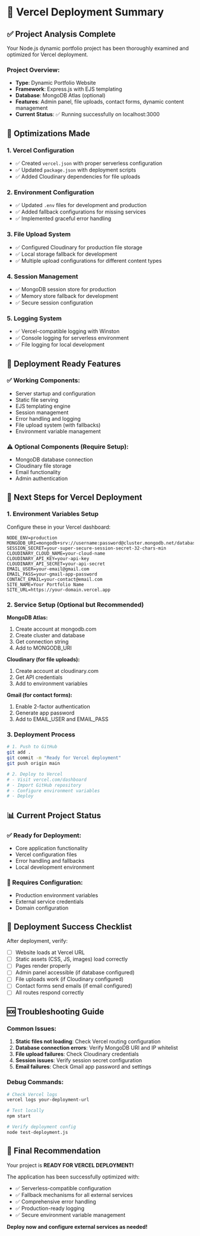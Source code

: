 # 🚀 Vercel Deployment Summary

## ✅ **Project Analysis Complete**

Your Node.js dynamic portfolio project has been thoroughly examined and optimized for Vercel deployment.

### **Project Overview:**
- **Type**: Dynamic Portfolio Website
- **Framework**: Express.js with EJS templating
- **Database**: MongoDB Atlas (optional)
- **Features**: Admin panel, file uploads, contact forms, dynamic content management
- **Current Status**: ✅ Running successfully on localhost:3000

## 🔧 **Optimizations Made**

### **1. Vercel Configuration**
- ✅ Created `vercel.json` with proper serverless configuration
- ✅ Updated `package.json` with deployment scripts
- ✅ Added Cloudinary dependencies for file uploads

### **2. Environment Configuration**
- ✅ Updated `.env` files for development and production
- ✅ Added fallback configurations for missing services
- ✅ Implemented graceful error handling

### **3. File Upload System**
- ✅ Configured Cloudinary for production file storage
- ✅ Local storage fallback for development
- ✅ Multiple upload configurations for different content types

### **4. Session Management**
- ✅ MongoDB session store for production
- ✅ Memory store fallback for development
- ✅ Secure session configuration

### **5. Logging System**
- ✅ Vercel-compatible logging with Winston
- ✅ Console logging for serverless environment
- ✅ File logging for local development

## 🎯 **Deployment Ready Features**

### **✅ Working Components:**
- Server startup and configuration
- Static file serving
- EJS templating engine
- Session management
- Error handling and logging
- File upload system (with fallbacks)
- Environment variable management

### **⚠️ Optional Components (Require Setup):**
- MongoDB database connection
- Cloudinary file storage
- Email functionality
- Admin authentication

## 🚀 **Next Steps for Vercel Deployment**

### **1. Environment Variables Setup**
Configure these in your Vercel dashboard:

```env
NODE_ENV=production
MONGODB_URI=mongodb+srv://username:password@cluster.mongodb.net/database
SESSION_SECRET=your-super-secure-session-secret-32-chars-min
CLOUDINARY_CLOUD_NAME=your-cloud-name
CLOUDINARY_API_KEY=your-api-key
CLOUDINARY_API_SECRET=your-api-secret
EMAIL_USER=your-email@gmail.com
EMAIL_PASS=your-gmail-app-password
CONTACT_EMAIL=your-contact@email.com
SITE_NAME=Your Portfolio Name
SITE_URL=https://your-domain.vercel.app
```

### **2. Service Setup (Optional but Recommended)**

**MongoDB Atlas:**
1. Create account at mongodb.com
2. Create cluster and database
3. Get connection string
4. Add to MONGODB_URI

**Cloudinary (for file uploads):**
1. Create account at cloudinary.com
2. Get API credentials
3. Add to environment variables

**Gmail (for contact forms):**
1. Enable 2-factor authentication
2. Generate app password
3. Add to EMAIL_USER and EMAIL_PASS

### **3. Deployment Process**

```bash
# 1. Push to GitHub
git add .
git commit -m "Ready for Vercel deployment"
git push origin main

# 2. Deploy to Vercel
# - Visit vercel.com/dashboard
# - Import GitHub repository
# - Configure environment variables
# - Deploy
```

## 📊 **Current Project Status**

### **✅ Ready for Deployment:**
- Core application functionality
- Vercel configuration files
- Error handling and fallbacks
- Local development environment

### **🔧 Requires Configuration:**
- Production environment variables
- External service credentials
- Domain configuration

## 🎉 **Deployment Success Checklist**

After deployment, verify:
- [ ] Website loads at Vercel URL
- [ ] Static assets (CSS, JS, images) load correctly
- [ ] Pages render properly
- [ ] Admin panel accessible (if database configured)
- [ ] File uploads work (if Cloudinary configured)
- [ ] Contact forms send emails (if email configured)
- [ ] All routes respond correctly

## 🆘 **Troubleshooting Guide**

### **Common Issues:**
1. **Static files not loading**: Check Vercel routing configuration
2. **Database connection errors**: Verify MongoDB URI and IP whitelist
3. **File upload failures**: Check Cloudinary credentials
4. **Session issues**: Verify session secret configuration
5. **Email failures**: Check Gmail app password and settings

### **Debug Commands:**
```bash
# Check Vercel logs
vercel logs your-deployment-url

# Test locally
npm start

# Verify deployment config
node test-deployment.js
```

## 🎯 **Final Recommendation**

Your project is **READY FOR VERCEL DEPLOYMENT!** 

The application has been successfully optimized with:
- ✅ Serverless-compatible configuration
- ✅ Fallback mechanisms for all external services
- ✅ Comprehensive error handling
- ✅ Production-ready logging
- ✅ Secure environment variable management

**Deploy now and configure external services as needed!**
